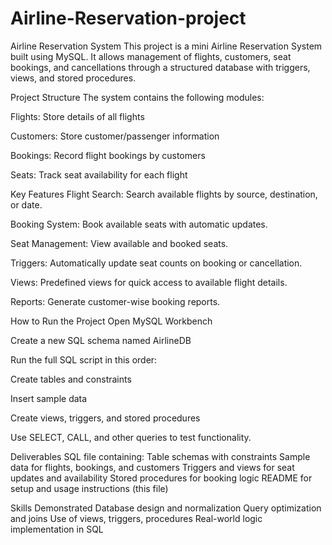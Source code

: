 # Airline-Reservation-project

Airline Reservation System
This project is a mini Airline Reservation System built using MySQL. It allows management of flights, customers, seat bookings, and cancellations through a structured database with triggers, views, and stored procedures.

Project Structure
The system contains the following modules:

Flights: Store details of all flights

Customers: Store customer/passenger information

Bookings: Record flight bookings by customers

Seats: Track seat availability for each flight

Key Features
Flight Search: Search available flights by source, destination, or date.

Booking System: Book available seats with automatic updates.

Seat Management: View available and booked seats.

Triggers: Automatically update seat counts on booking or cancellation.

Views: Predefined views for quick access to available flight details.

Reports: Generate customer-wise booking reports.

How to Run the Project
Open MySQL Workbench

Create a new SQL schema named AirlineDB

Run the full SQL script in this order:

Create tables and constraints

Insert sample data

Create views, triggers, and stored procedures

Use SELECT, CALL, and other queries to test functionality.


Deliverables
SQL file containing:
Table schemas with constraints
Sample data for flights, bookings, and customers
Triggers and views for seat updates and availability
Stored procedures for booking logic
README for setup and usage instructions (this file)

Skills Demonstrated
Database design and normalization
Query optimization and joins
Use of views, triggers, procedures
Real-world logic implementation in SQL

